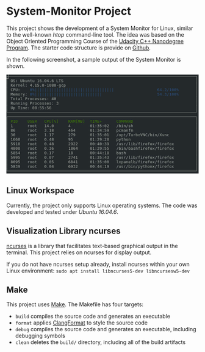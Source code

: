 # System-Monitor Project

This project shows the development of a System Monitor for Linux, similar to the well-known *htop* command-line tool. The idea was based on the Object Oriented Programming Course of the [Udacity C++ Nanodegree Program](https://www.udacity.com/course/c-plus-plus-nanodegree--nd213). The starter code structure is provide on [Github](https://github.com/udacity/CppND-System-Monitor).

In the following screenshot, a sample output of the System Monitor is shown.

![System Monitor](images/monitor2.png)

## Linux Workspace
Currently, the project only supports Linux operating systems. The code was developed and tested under *Ubuntu 16.04.6*.

## Visualization Library ncurses
[ncurses](https://www.gnu.org/software/ncurses/) is a library that facilitates text-based graphical output in the terminal. This project relies on ncurses for display output.

If you do not have ncurses setup already, install ncurses within your own Linux environment: `sudo apt install libncurses5-dev libncursesw5-dev`

## Make
This project uses [Make](https://www.gnu.org/software/make/). The Makefile has four targets:
* `build` compiles the source code and generates an executable
* `format` applies [ClangFormat](https://clang.llvm.org/docs/ClangFormat.html) to style the source code
* `debug` compiles the source code and generates an executable, including debugging symbols
* `clean` deletes the `build/` directory, including all of the build artifacts